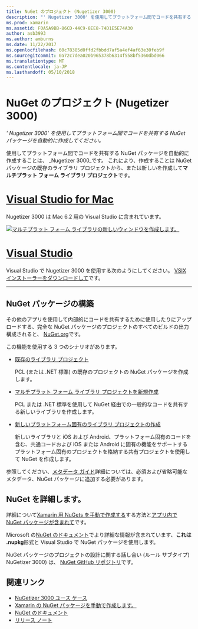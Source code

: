 ```yaml
---
title: NuGet のプロジェクト (Nugetizer 3000)
description: "' Nugetizer 3000' を使用してプラットフォーム間でコードを共有する NuGet パッケージを自動的に作成してください。"
ms.prod: xamarin
ms.assetid: F0A5A9BB-86CD-44C9-8EE8-74D1E5E74A30
author: asb3993
ms.author: amburns
ms.date: 11/22/2017
ms.openlocfilehash: 60c78385d0ffd2fbbdd7af5a4ef4af63e30feb9f
ms.sourcegitcommit: 0a72c7dea020b965378b6314f558bf5360dbd066
ms.translationtype: MT
ms.contentlocale: ja-JP
ms.lasthandoff: 05/10/2018
---
```

# <a name="nuget-projects-nugetizer-3000"></a>NuGet のプロジェクト (Nugetizer 3000)

_' Nugetizer 3000' を使用してプラットフォーム間でコードを共有する NuGet パッケージを自動的に作成してください。_

使用してプラットフォーム間でコードを共有する NuGet パッケージを自動的に作成することは、 _Nugetizer 3000_です。 これにより、作成することは NuGet パッケージの既存のライブラリ プロジェクトから、または新しいを作成して**マルチプラット フォーム ライブラリ プロジェクト**です。

# <a name="visual-studio-for-mactabvsmac"></a>[Visual Studio for Mac](#tab/vsmac)

Nugetizer 3000 は Mac 6.2 用の Visual Studio に含まれています。

[![](images/mulitplatform-library-sml.png "マルチプラット フォーム ライブラリの新しいウィンドウを作成します。")](images/mulitplatform-library.png#lightbox)

# <a name="visual-studiotabvswin"></a>[Visual Studio](#tab/vswin)

Visual Studio で Nugetizer 3000 を使用する次のようにしてください。 [VSIX インストーラーをダウンロードして](http://bit.ly/nugetizer-2017)です。

-----

## <a name="building-nuget-packages"></a>NuGet パッケージの構築

その他のアプリを使用して内部的にコードを共有するために使用したりにアップロードする、完全な NuGet パッケージのプロジェクトのすべてのビルドの出力構成されると、 [NuGet.org](https://www.nuget.org)です。

この機能を使用する 3 つのシナリオがあります。

- [既存のライブラリ プロジェクト](existing-library.md)

  PCL (または .NET 標準) の既存のプロジェクトの NuGet パッケージを作成します。

- [マルチプラット フォーム ライブラリ プロジェクトを新規作成](single-codebase.md)

  PCL または .NET 標準を使用して NuGet 経由での一般的なコードを共有する新しいライブラリを作成します。

- [新しいプラットフォーム固有のライブラリ プロジェクトの作成](platform-specific.md)

  新しいライブラリと iOS および Android、プラットフォーム固有のコードを含む、共通コードおよび iOS または Android に固有の機能をサポートするプラットフォーム固有のプロジェクトを格納する共有プロジェクトを使用して NuGet を作成します。

参照してください、[メタデータ ガイド](metadata.md)詳細については、必須および省略可能なメタデータ、NuGet パッケージに追加する必要があります。


## <a name="further-nuget-information"></a>NuGet を詳細します。

詳細について[Xamarin 用 NuGets を手動で作成する](~/cross-platform/app-fundamentals/nuget-manual.md)する方法と[アプリ内で NuGet パッケージが含まれて](https://docs.microsoft.com/visualstudio/mac/nuget-walkthrough)です。

Microsoft の[NuGet のドキュメント](https://docs.microsoft.com/nuget/)でより詳細な情報が含まれています、**これは .nupkg**形式と Visual Studio で NuGet パッケージを使用します。

NuGet パッケージのプロジェクトの設計に関する話し合い (ルール サブタイプ) NuGetizer 3000) は、 [NuGet GitHub リポジトリ](https://github.com/NuGet/Home/wiki/NuGetizer-3000)です。


## <a name="related-links"></a>関連リンク

- [NuGetizer 3000 ユース ケース](https://github.com/NuGet/Home/wiki/NuGetizer-Core-Scenarios)
- [Xamarin の NuGet パッケージを手動で作成します。](~/cross-platform/app-fundamentals/nuget-manual.md)
- [NuGet のドキュメント](https://docs.microsoft.com/nuget/)
- [リリース ノート](https://developer.xamarin.com/releases/studio/xamarin.studio_6.2/xamarin.studio_6.2/#NuGetizer_3000)
